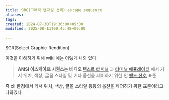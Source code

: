 ```yaml
---
title: SRG(그래픽 랜더링 선택) escape sequence
aliases: 
tags: 
created: 2024-07-30T19:36:00+09:00
modified: 2025-08-11T00:45:48+09:00

---
```

SGR(Select Graphic Rendition)

이것을 이해하기 위해
wiki 에는 이렇게 나와 있다

> **ANSI 이스케이프 시퀀스는 비디오** [텍스트 터미널](https://en.wikipedia.org/wiki/Text_terminal "텍스트 터미널") 과 [터미널 에뮬레이터](https://en.wikipedia.org/wiki/Terminal_emulator "터미널 에뮬레이터") 에서 커서 위치, 색상, 글꼴 스타일 및 기타 옵션을 제어하기 위한 인 [밴드 신호](https://en.wikipedia.org/wiki/In-band_signaling "대역 내 신호 전송") 표준

즉 cli 환경에서 커서 위치, 색상, 글꼴 스타일 등등의 옵션을 제어하기 위한 표준이라고 나와있다